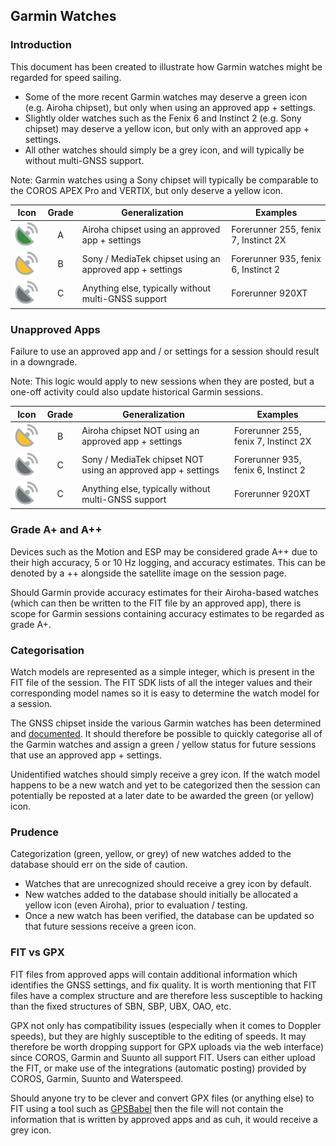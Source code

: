 ## Garmin Watches

### Introduction

This document has been created to illustrate how Garmin watches might be regarded for speed sailing.

- Some of the more recent Garmin watches may deserve a green icon (e.g. Airoha chipset), but only when using an approved app + settings.
- Slightly older watches such as the Fenix 6 and Instinct 2 (e.g. Sony chipset) may deserve a yellow icon, but only with an approved app + settings.
- All other watches should simply be a grey icon, and will typically be without multi-GNSS support.

Note: Garmin watches using a Sony chipset will typically be comparable to the COROS APEX Pro and VERTIX, but only deserve a yellow icon.

|              Icon              | Grade | Generalization                                           | Examples                             |
| :----------------------------: | :---: | -------------------------------------------------------- | ------------------------------------ |
| ![status-2](img/status-2s.png) |   A   | Airoha chipset using an approved app + settings          | Forerunner 255, fenix 7, Instinct 2X |
| ![status-1](img/status-1s.png) |   B   | Sony / MediaTek chipset using an approved app + settings | Forerunner 935, fenix 6, Instinct 2  |
| ![status-0](img/status-0s.png) |   C   | Anything else, typically without multi-GNSS support      | Forerunner 920XT                     |



### Unapproved Apps

Failure to use an approved app and / or settings for a session should result in a downgrade.

Note: This logic would apply to new sessions when they are posted, but a one-off activity could also update historical Garmin sessions.

|              Icon              | Grade | Generalization                                               | Examples                             |
| :----------------------------: | :---: | ------------------------------------------------------------ | ------------------------------------ |
| ![status-1](img/status-1s.png) |   B   | Airoha chipset NOT using an approved app + settings          | Forerunner 255, fenix 7, Instinct 2X |
| ![status-0](img/status-0s.png) |   C   | Sony / MediaTek chipset NOT using an approved app + settings | Forerunner 935, fenix 6, Instinct 2  |
| ![status-0](img/status-0s.png) |   C   | Anything else, typically without multi-GNSS support          | Forerunner 920XT                     |



### Grade A+ and A++

Devices such as the Motion and ESP may be considered grade A++ due to their high accuracy, 5 or 10 Hz logging, and accuracy estimates. This can be denoted by a ++ alongside the satellite image on the session page.

Should Garmin provide accuracy estimates for their Airoha-based watches (which can then be written to the FIT file by an approved app), there is scope for Garmin sessions containing accuracy estimates to be regarded as grade A+.



### Categorisation

Watch models are represented as a simple integer, which is present in the FIT file of the session. The FIT SDK lists of all the integer values and their corresponding model names so it is easy to determine the watch model for a session.

The GNSS chipset inside the various Garmin watches has been determined and [documented](../watches/README.md). It should therefore be possible to quickly categorise all of the Garmin watches and assign a green / yellow status for future sessions that use an approved app + settings.

Unidentified watches should simply receive a grey icon. If the watch model happens to be a new watch and yet to be categorized then the session can potentially be reposted at a later date to be awarded the green (or yellow) icon.



### Prudence

Categorization (green, yellow, or grey) of new watches added to the database should err on the side of caution.

- Watches that are unrecognized should receive a grey icon by default.
- New watches added to the database should initially be allocated a yellow icon (even Airoha), prior to evaluation / testing.
- Once a new watch has been verified, the database can be updated so that future sessions receive a green icon.



### FIT vs GPX

FIT files from approved apps will contain additional information which identifies the GNSS settings, and fix quality. It is worth mentioning that FIT files have a complex structure and are therefore less susceptible to hacking than the fixed structures of SBN, SBP, UBX, OAO, etc.

GPX not only has compatibility issues (especially when it comes to Doppler speeds), but they are highly susceptible to the editing of speeds. It may therefore be worth dropping support for GPX uploads via the web interface) since COROS, Garmin and Suunto all support FIT. Users can either upload the FIT, or make use of the integrations (automatic posting) provided by COROS, Garmin, Suunto and Waterspeed.

Should anyone try to be clever and convert GPX files (or anything else) to FIT using a tool such as [GPSBabel](https://www.gpsbabel.org/) then the file will not contain the information that is written by approved apps and as cuh, it would receive a grey icon.


